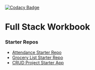 [![Codacy Badge](https://api.codacy.com/project/badge/Grade/5c10fe34a4cd4756bf380312d95682fc)](https://www.codacy.com/app/AustinCodingAcademy/fullstack-workbook?utm_source=github.com&amp;utm_medium=referral&amp;utm_content=AustinCodingAcademy/fullstack-workbook&amp;utm_campaign=Badge_Grade)

# Full Stack Workbook

### Starter Repos
- [Attendance Starter Repo](https://github.com/canaandavis/attendance)
- [Grocery List Starter Repo](https://github.com/canaandavis/grocery-list)
- [CRUD Project Starter App](https://github.com/canaandavis/aca-advanced-crud-app)
